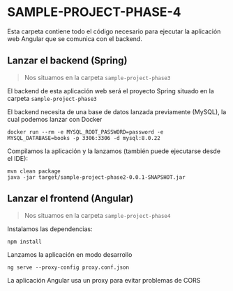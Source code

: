 # SAMPLE-PROJECT-PHASE-4

Esta carpeta contiene todo el código necesario para ejecutar la aplicación web Angular que se comunica con el backend.

## Lanzar el backend (Spring)

> Nos situamos en la carpeta `sample-project-phase3`

El backend de esta aplicación web será el proyecto Spring situado en la carpeta `sample-project-phase3`

El backend necesita de una base de datos lanzada previamente (MySQL), la cual podemos lanzar con Docker

```
docker run --rm -e MYSQL_ROOT_PASSWORD=password -e MYSQL_DATABASE=books -p 3306:3306 -d mysql:8.0.22
```

Compilamos la aplicación y la lanzamos (también puede ejecutarse desde el IDE):

```
mvn clean package
java -jar target/sample-project-phase2-0.0.1-SNAPSHOT.jar
```

## Lanzar el frontend (Angular)

> Nos situamos en la carpeta `sample-project-phase4`

Instalamos las dependencias:

```
npm install
```

Lanzamos la aplicación en modo desarrollo

```
ng serve --proxy-config proxy.conf.json
```

La aplicación Angular usa un proxy para evitar problemas de CORS


